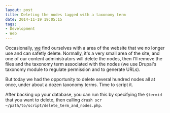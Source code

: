 ```yaml
---
layout: post 
title: Deleting the nodes tagged with a taxonomy term 
date: 2014-11-19 19:05:15
tags:
- Development
- Web
---
```

Occasionally, [we](http://www.lanecc.edu) find ourselves with a area of the website that we no longer use and can safetly delete. Normally, it's a very small area of the site, and one of our content administrators will delete the nodes, then I'll remove the files and the taxonomy term associated with the nodes (we use Drupal's taxonomy module to regulate permission and to generate URLs).

But today we had the opportunity to delete several hundred nodes all at once, under about a dozen taxonomy terms. Time to script it.

After backing up your database, you can run this by specifying the `$termid` that you want to delete, then calling `drush scr ~/path/to/script/delete_term_and_nodes.php`.

<script src="https://gist.github.com/krschmidt/540f1de3c375bd2f5226.js"></script>